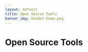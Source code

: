 ```yaml
---
layout: default
title: Open Source Tools
banner_img: header-home.png
---
```


Open Source Tools
=================
